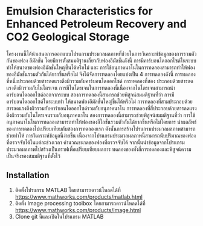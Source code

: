 # Emulsion Characteristics for Enhanced Petroleum Recovery and CO2 Geological Storage
โครงงานนี้ได้นําเสนอการออกแบบโปรแกรมประมวลผลภาพที่ช่วยในการวิเคราะห์ข้อมูลของการรวมตัวกันของฟอง อีมัลชั่น โดยมีการตั้งสมมติฐานเกี่ยวกับฟองอีมัลชั่นดังนี้ 
การมีคาร์บอนไดออกไซด์ในระบบทําให้ขนาดของฟองอีมัลชั่นใหญ่ขึ้นได้หรือไม่ และ การใช้อนุภาคนาโนในการทดลองสามารถทําให้ฟองของอีมัลชั่นรวมตัวกันได้ยากขึ้นหรือไม่ จึงได้จัดการทดลองโดยแบ่งเป็น 4 การทดลองดังนี้ การทดลองที่หนึ่งประกอบด้วยสารลดแรงตึงผิวรวมกับคาร์บอนไดออกไซด์ 
การทดลองที่สอง ประกอบด้วยสารลดแรงตึงผิวรวมกับไนโตรเจน การมีไนโตรเจนในการทดลองนี้เนื่องจากไนโตรเจนสามารถนํา คาร์บอนไดออกไซด์ออกจากระบบ
สองการทดลองนี้สามารถช่วยพิสูจน์สมมติฐานที่ว่า การมีคาร์บอนไดออกไซด์ในระบบทํา ให้ขนาดฟองอีมัลชั่นใหญ่ขึ้นได้หรือไม่ 
การทดลองที่สามประกอบด้วยสารลดแรงตึงผิวรวมกับคาร์บอนไดออกไซด์รวมกับอนุภาคนาโน การทดลองที่สี่ประกอบด้วยสารลดแรงตึงผิวรวมกับไนโตรเจนรวมกับอนุภาคนาโน สองการทดลองนี้สามารถช่วยพิสูจน์สมมติฐานที่ว่า การใช้อนุภาคนาโนในการทดลองสามารถทําให้ฟองของอีใลชั่นรวมตัวกันได้ยากขึ้นหรือไม่โดยการ นําผลลัพธ์ของการทดลองไปเปรียบเทียบกับสองการทดลองแรก ดังนั้นการสร้างโปรแกรมประมวลผลภาพสามารถช่วยทําให้ การวิเคราะห์ข้อมูลนี้ง่ายขึ้น เนื่องจากโปรแกรมประมวลผลภาพนี้สามารถนับปริมาณของฟองที่ตรวจจับได้ในแต่ละช่วงเวลา คํานวณขนาดของฟองที่ตรวจจับได้ จากนั้นนําข้อมูลจากโปรแกรมประมวลผลภาพไปสร้างเป็นกราฟเพื่อเปรียบเทียบผลการ ทดลองของทั้งสี่การทดลองและพิสูจน์ความเป็นจริงของสมมติฐานที่ตั้งไว้

## Installation
1. ติดตั้งโปรแกรม MATLAB โดยสามารถดาวน์โหลดได้ที่ https://www.mathworks.com/products/matlab.html
2. ติดตั้ง Image processing toolbox โดยสามารถดาวน์โหลดได้ที่ https://www.mathworks.com/products/image.html
3. Clone git นี้และเปิดในโปรแกรม MATLAB
